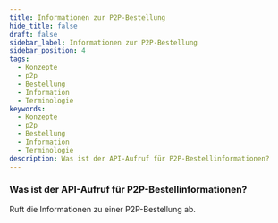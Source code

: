 ```yaml
---
title: Informationen zur P2P-Bestellung
hide_title: false
draft: false
sidebar_label: Informationen zur P2P-Bestellung
sidebar_position: 4
tags:
  - Konzepte
  - p2p
  - Bestellung
  - Information
  - Terminologie
keywords:
  - Konzepte
  - p2p
  - Bestellung
  - Information
  - Terminologie
description: Was ist der API-Aufruf für P2P-Bestellinformationen?
---
```


### Was ist der API-Aufruf für P2P-Bestellinformationen?

Ruft die Informationen zu einer P2P-Bestellung ab.
